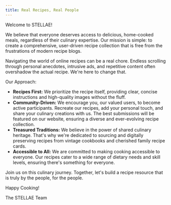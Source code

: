 ```yaml
---
title: Real Recipes, Real People
---
```

Welcome to STELLAE!

We believe that everyone deserves access to delicious, home-cooked meals, regardless of their culinary expertise. Our mission is simple: to create a comprehensive, user-driven recipe collection that is free from the frustrations of modern recipe blogs.

Navigating the world of online recipes can be a real chore. Endless scrolling through personal anecdotes, intrusive ads, and repetitive content often overshadow the actual recipe. We're here to change that.

Our Approach:

- **Recipes First:** We prioritize the recipe itself, providing clear, concise instructions and high-quality images without the fluff.
- **Community-Driven:** We encourage you, our valued users, to become active participants. Recreate our recipes, add your personal touch, and share your culinary creations with us. The best submissions will be featured on our website, ensuring a diverse and ever-evolving recipe collection.
- **Treasured Traditions:** We believe in the power of shared culinary heritage. That's why we're dedicated to sourcing and digitally preserving recipes from vintage cookbooks and cherished family recipe cards.
- **Accessible to All:** We are committed to making cooking accessible to everyone. Our recipes cater to a wide range of dietary needs and skill levels, ensuring there's something for everyone.

Join us on this culinary journey. Together, let's build a recipe resource that is truly by the people, for the people.

Happy Cooking!

The STELLAE Team

